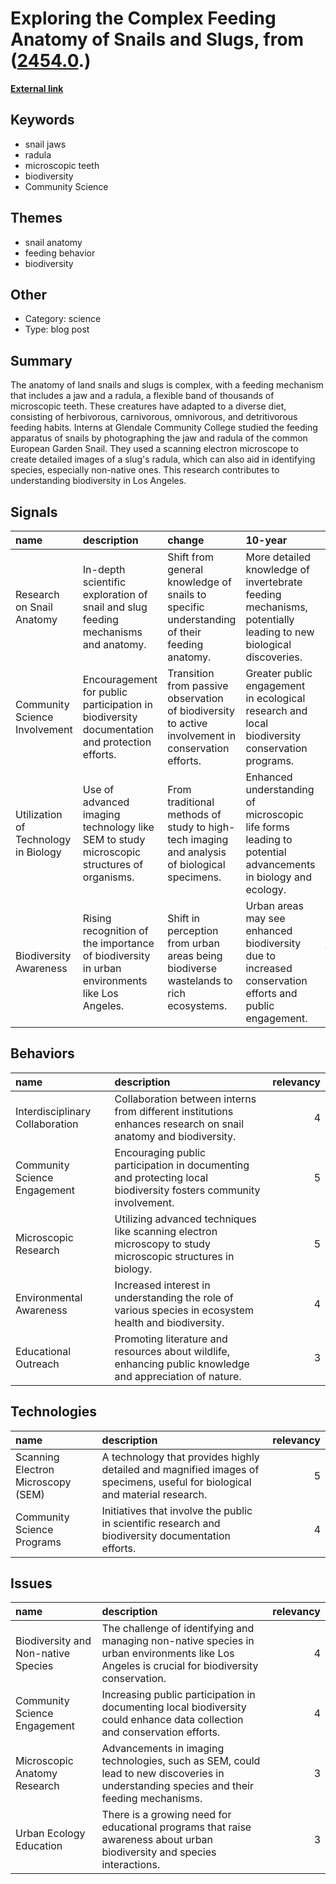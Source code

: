 # __Exploring the Complex Feeding Anatomy of Snails and Slugs__, from ([2454.0](https://kghosh.substack.com/p/2454.0).)

__[External link](https://nhm.org/stories/microscopic-look-snail-jaws)__



## Keywords

* snail jaws
* radula
* microscopic teeth
* biodiversity
* Community Science

## Themes

* snail anatomy
* feeding behavior
* biodiversity

## Other

* Category: science
* Type: blog post

## Summary

The anatomy of land snails and slugs is complex, with a feeding mechanism that includes a jaw and a radula, a flexible band of thousands of microscopic teeth. These creatures have adapted to a diverse diet, consisting of herbivorous, carnivorous, omnivorous, and detritivorous feeding habits. Interns at Glendale Community College studied the feeding apparatus of snails by photographing the jaw and radula of the common European Garden Snail. They used a scanning electron microscope to create detailed images of a slug's radula, which can also aid in identifying species, especially non-native ones. This research contributes to understanding biodiversity in Los Angeles.

## Signals

| name                                 | description                                                                                  | change                                                                                             | 10-year                                                                                                        | driving-force                                                                                     |   relevancy |
|:-------------------------------------|:---------------------------------------------------------------------------------------------|:---------------------------------------------------------------------------------------------------|:---------------------------------------------------------------------------------------------------------------|:--------------------------------------------------------------------------------------------------|------------:|
| Research on Snail Anatomy            | In-depth scientific exploration of snail and slug feeding mechanisms and anatomy.            | Shift from general knowledge of snails to specific understanding of their feeding anatomy.         | More detailed knowledge of invertebrate feeding mechanisms, potentially leading to new biological discoveries. | Increased interest in biodiversity and species identification among researchers and the public.   |           4 |
| Community Science Involvement        | Encouragement for public participation in biodiversity documentation and protection efforts. | Transition from passive observation of biodiversity to active involvement in conservation efforts. | Greater public engagement in ecological research and local biodiversity conservation programs.                 | Growing awareness of environmental issues and the importance of community involvement in science. |           5 |
| Utilization of Technology in Biology | Use of advanced imaging technology like SEM to study microscopic structures of organisms.    | From traditional methods of study to high-tech imaging and analysis of biological specimens.       | Enhanced understanding of microscopic life forms leading to potential advancements in biology and ecology.     | Technological advancements and their application in scientific research.                          |           4 |
| Biodiversity Awareness               | Rising recognition of the importance of biodiversity in urban environments like Los Angeles. | Shift in perception from urban areas being biodiverse wastelands to rich ecosystems.               | Urban areas may see enhanced biodiversity due to increased conservation efforts and public engagement.         | The global movement towards sustainability and environmental conservation.                        |           5 |

## Behaviors

| name                            | description                                                                                                      |   relevancy |
|:--------------------------------|:-----------------------------------------------------------------------------------------------------------------|------------:|
| Interdisciplinary Collaboration | Collaboration between interns from different institutions enhances research on snail anatomy and biodiversity.   |           4 |
| Community Science Engagement    | Encouraging public participation in documenting and protecting local biodiversity fosters community involvement. |           5 |
| Microscopic Research            | Utilizing advanced techniques like scanning electron microscopy to study microscopic structures in biology.      |           5 |
| Environmental Awareness         | Increased interest in understanding the role of various species in ecosystem health and biodiversity.            |           4 |
| Educational Outreach            | Promoting literature and resources about wildlife, enhancing public knowledge and appreciation of nature.        |           3 |

## Technologies

| name                               | description                                                                                                                |   relevancy |
|:-----------------------------------|:---------------------------------------------------------------------------------------------------------------------------|------------:|
| Scanning Electron Microscopy (SEM) | A technology that provides highly detailed and magnified images of specimens, useful for biological and material research. |           5 |
| Community Science Programs         | Initiatives that involve the public in scientific research and biodiversity documentation efforts.                         |           4 |

## Issues

| name                                | description                                                                                                                                   |   relevancy |
|:------------------------------------|:----------------------------------------------------------------------------------------------------------------------------------------------|------------:|
| Biodiversity and Non-native Species | The challenge of identifying and managing non-native species in urban environments like Los Angeles is crucial for biodiversity conservation. |           4 |
| Community Science Engagement        | Increasing public participation in documenting local biodiversity could enhance data collection and conservation efforts.                     |           4 |
| Microscopic Anatomy Research        | Advancements in imaging technologies, such as SEM, could lead to new discoveries in understanding species and their feeding mechanisms.       |           3 |
| Urban Ecology Education             | There is a growing need for educational programs that raise awareness about urban biodiversity and species interactions.                      |           3 |